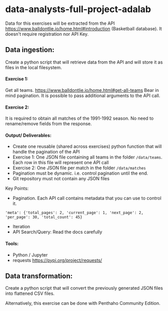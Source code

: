 # data-analysts-full-project-adalab

Data for this exercises will be extracted from the API https://www.balldontlie.io/home.html#introduction
(Basketball database). It doesn't require registration nor API Key.

## Data ingestion: 
Create a python script that will retrieve data from the API and will store it as files in the local filesystem.

#### Exercise 1: 
Get all teams. https://www.balldontlie.io/home.html#get-all-teams
Bear in mind pagination. It is possible to pass additional arguments to the API call. 

#### Exercise 2: 
It is required to obtain all matches of the 1991-1992 season. No need to rename/remove fields from the response.


#### Output/ Deliverables:
- Create one reusable (shared across exercises) python function that will handle the pagination of the API
- Exercise 1: One JSON file containing all teams in the folder `/data/teams`. Each row in this file will represent one API call
- Exercise 2: One JSON file per match in the folder `/data/matches`
- Pagination must be dynamic. i.e. control pagination until the end.
- Git repository must not contain any JSON files


Key Points:
- Pagination. Each API call contains metadata that you can use to control it.

`'meta': {'total_pages': 2, 'current_page': 1, 'next_page': 2, 'per_page': 30, 'total_count': 45}`

- Iteration
- API Search/Query: Read the docs carefully

#### Tools:
- Python / Jupyter
- requests https://pypi.org/project/requests/


## Data transformation: 
Create a python script that will convert the previously generated JSON files into flattened CSV files.

Alternatively, this exercise can be done with Penthaho Community Edition.
